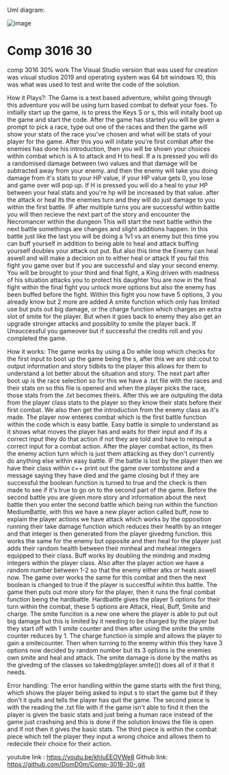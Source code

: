 
Uml diagram:



![image](https://github.com/DomD0m/Comp-3016-30-/assets/91669175/aab8b709-9e57-4457-bb3e-71667f3c2489)




# Comp 3016 30
 comp 3016 30% work
The Visual Studio version that was used for creation was visual studios 2019 and operating system was 64 bit windows 10, this was what was used to test and write the code of the solution.


How it Plays?:
The Game is a text based adventure, whilst going through this adventure you will be using turn based combat to defeat your foes.
To initially start up the game, is to press the Keys S or s, this will initally boot up the game and start the code.
After the game has started you will be given a prompt to pick a race, type out one of the races and then the game will show your stats of the race you've chosen and what will be stats of your player for the game.
After this you will initate you're first combat after the enemies has done his introduction, then you will be shown your choices within combat which is A to attack and H to heal.
If a is pressed you will do a randomised damage between two values and that damage will be subtracted away from your enemy.
and then the enemy will take you doing damage from it's stats to your HP value, if your HP value gets 0, you lose and game over will pop up.
If H is pressed you will do a heal to your HP between your heal stats and you're hp will be increased by that value.
after the attack or heal its the enemies turn and they will do just damage to you within the first battle.
IF after multiple turns you are successful within battle you will then recieve the next part of the story and encounter the Necromancer within the dungeon
This will start the next battle within the next battle somethings are changes and slight additions happen.
In this battle just like the last you will be doing a 1v1 vs an enemy but this time you can buff yourself in addition to being able to heal and attack
buffing yourself doubles your attack out put.
But also this time the Enemy can heal aswell and will make a decision on to either heal or attack
If you fail this fight you game over but if you are successful and slay your second enemy.
You will be brought to your third and final fight, a King driven with madness of his situation attacks you to protect his daughter
You are now in the final fight within the final fight you unlock more options but also the enemy has been buffed before the fight.
Within this fight you now have 5 options, 3 you already know but 2 more are added A smite function which only has limited use but puts out big damage, or the charge function which charges an extra slot of smite for the player.
But when it goes back to enemy they also get an upgrade stronger attacks and possiblity to smite the player back.
If Unsuccessful you gameover but if successful the credits roll and you completed the game.

How it works:
The game works by using a Do while loop which checks for the first input to boot up the game being the s, after this we are std::cout to output information and story tidbits to the player this allows for them to understand a lot better about the situation and story. The next part after boot up is the race selection so for this we have a .txt file with the races and their stats on so this file is opened and when the player picks the race, those stats from the .txt becomes theirs. After this we are outputing the data from the player class stats to the player so they know their stats before their first combat. We also then get the introduction from the enemy class as it's made. The player now enteres combat which is the first battle function within the code which is easy battle. Easy battle is simple to understand as it shows what moves the player has and waits for their input and if its a correct input they do that action if not they are told and have to reinput a correct input for a combat action. After the player combat action, its then the enemy action turn which is just them attacking as they don't currently do anything else within easy battle. IF the battle is lost by the player then we have their class within c++ print out the game over tombstone and a message saying they have died and the game closing but if they are successful the boolean function is turned to true and the check is then made to see if it's true to go on to the second part of the game. Before the second battle you are given more story and information about the next battle then you enter the second battle which being run within the function MediumBattle, with this we have a new player action called buff, now to explain the player actions we have attack which works by the opposition running their take damage function which reduces their health by an integer and that integer is then generated from the player givedmg function. this works the same for the enemy but opposite and then heal for the player just adds their random health between their minheal and mxheal integers equipped to their class. Buff works by doubling the mindmg and mxdmg integers within the player class. Also after the player action we have a random number between 1-2 so that the enemy either atks or heals aswell now. The game over works the same for this combat and then the next boolean is changed to true if the player is succesfful wihtin this battle. The game then puts out more story for the player, then it runs the final combat function being the hardbattle. Hardbattle gives the player 5 options for their turn within the combat, these 5 options are Attack, Heal, Buff, Smite and charge. The smite funciton is a new one where the player is able to put out big damage but this is limited by it needing to be charged by the player but they start off with 1 smite counter and then after using the smite the smite counter reduces by 1. The charge function is simple and allows the player to gain a smitecounter. Then when turning to the enemy within this they have 3 options now decided by random number but its 3 options is the enemies own smite and heal and attack. The smite damage is done by the maths as the givedmg of the classes so takedmg(player.smite()) does all of it that it needs.

Error handling:
The error handling within the game starts with the first thing, which shows the player being asked to input s to start the game but if they don't it quits and tells the player has quit the game. 
The second piece is with the reading the .txt file with if the game isn't able to find it then the player is given the basic stats and just being a human race instead of the game just crashsing and this is done if the solution knows the file is open and if not then it gives the basic stats.
The third piece is within the combat piece which tell the player they input a wrong choice and allows them to redecide their choice for their action.

youtube link : https://youtu.be/khIuEEOVWe8
Github link: https://github.com/DomD0m/Comp-3016-30-.git
